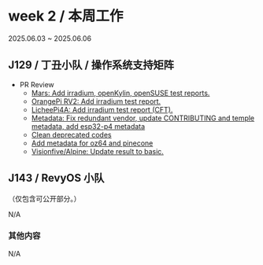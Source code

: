 # week 2 / 本周工作

2025.06.03 ~ 2025.06.06

## J129 / 丁丑小队 / 操作系统支持矩阵

- PR Review
  - [Mars: Add irradium, openKylin, openSUSE test reports.](https://github.com/ruyisdk/support-matrix/pull/313)
  - [OrangePi RV2: Add irradium test report.](https://github.com/ruyisdk/support-matrix/pull/314)
  - [LicheePi4A: Add irradium test report (CFT).](https://github.com/ruyisdk/support-matrix/pull/315)
  - [Metadata: Fix redundant vendor, update CONTRIBUTING and temple metadata, add esp32-p4 metadata](https://github.com/ruyisdk/support-matrix/pull/316)
  - [Clean deprecated codes](https://github.com/ruyisdk/support-matrix/pull/317)
  - [Add metadata for oz64 and pinecone](https://github.com/ruyisdk/support-matrix/pull/319)
  - [Visionfive/Alpine: Update result to basic.](https://github.com/ruyisdk/support-matrix/pull/320)

## J143 / RevyOS 小队

（仅包含可公开部分。）

N/A

### 其他内容

N/A
